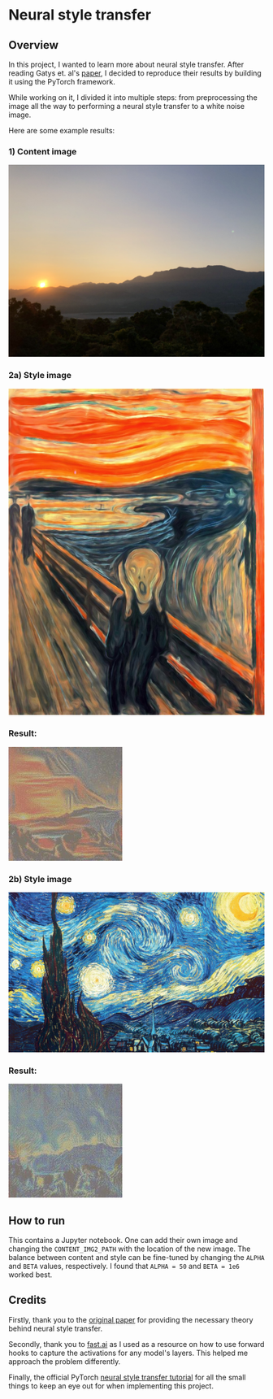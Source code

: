 # Neural style transfer

## Overview
In this project, I wanted to learn more about neural style transfer. After reading Gatys et. al's [paper](https://arxiv.org/abs/1508.06576), I decided to reproduce their results by building it using the PyTorch framework.

While working on it, I divided it into multiple steps: from preprocessing the image all the way to performing a neural style transfer to a white noise image.

Here are some example results:

### 1) Content image
![](img/content-image-2.jpg)

### 2a) Style image
![](img/style-image-2.jpg)

### Result:
![](img/nst-image.jpg)

### 2b) Style image
![](img/style-image-3.jpg)

### Result:
![](img/nst-image2.jpg)

## How to run
This contains a Jupyter notebook. One can add their own image and changing the `CONTENT_IMG2_PATH` with the location of the new image. The balance between content and style can be fine-tuned by changing the `ALPHA` and `BETA` values, respectively. I found that `ALPHA = 50` and `BETA = 1e6` worked best.

## Credits
Firstly, thank you to the [original paper](https://arxiv.org/abs/1508.06576) for providing the necessary theory behind neural style transfer. 

Secondly, thank you to [fast.ai](https://github.com/fastai/fastai) as I used as a resource on how to use forward hooks to capture the activations for any model's layers. This helped me approach the problem differently. 

Finally, the official PyTorch [neural style transfer tutorial](https://pytorch.org/tutorials/advanced/neural_style_tutorial.html) for all the small things to keep an eye out for when implementing this project.
